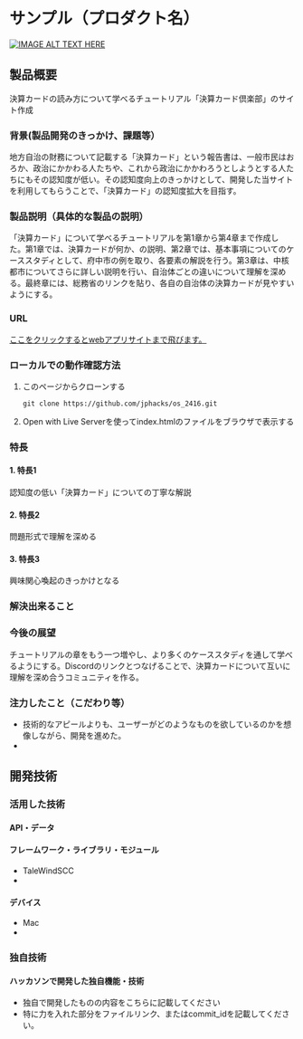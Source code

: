 # サンプル（プロダクト名）

[![IMAGE ALT TEXT HERE](https://jphacks.com/wp-content/uploads/2024/07/JPHACKS2024_ogp.jpg)](https://www.youtube.com/watch?v=DZXUkEj-CSI)

## 製品概要
決算カードの読み方について学べるチュートリアル「決算カード倶楽部」のサイト作成

### 背景(製品開発のきっかけ、課題等）
地方自治の財務について記載する「決算カード」という報告書は、一般市民はおろか、政治にかかわる人たちや、これから政治にかかわろうとしようとする人たちにもその認知度が低い。その認知度向上のきっかけとして、開発した当サイトを利用してもらうことで、「決算カード」の認知度拡大を目指す。

### 製品説明（具体的な製品の説明）
「決算カード」について学べるチュートリアルを第1章から第4章まで作成した。第1章では、決算カードが何か、の説明、第2章では、基本事項についてのケーススタディとして、府中市の例を取り、各要素の解説を行う。第3章は、中核都市についてさらに詳しい説明を行い、自治体ごとの違いについて理解を深める。最終章には、総務省のリンクを貼り、各自の自治体の決算カードが見やすいようにする。

### URL
[ここをクリックするとwebアプリサイトまで飛びます。
](https://os-2416.vercel.app/)

### ローカルでの動作確認方法
1. このページからクローンする
   ```
   git clone https://github.com/jphacks/os_2416.git
   ```
2. Open with Live Serverを使ってindex.htmlのファイルをブラウザで表示する

### 特長
#### 1. 特長1
認知度の低い「決算カード」についての丁寧な解説
#### 2. 特長2
問題形式で理解を深める
#### 3. 特長3
興味関心喚起のきっかけとなる

### 解決出来ること

### 今後の展望
チュートリアルの章をもう一つ増やし、より多くのケーススタディを通して学べるようにする。Discordのリンクとつなげることで、決算カードについて互いに理解を深め合うコミュニティを作る。

### 注力したこと（こだわり等）
* 技術的なアピールよりも、ユーザーがどのようなものを欲しているのかを想像しながら、開発を進めた。
* 


## 開発技術
### 活用した技術
#### API・データ

#### フレームワーク・ライブラリ・モジュール
* TaleWindSCC
* 

#### デバイス
* Mac
* 

### 独自技術

#### ハッカソンで開発した独自機能・技術
* 独自で開発したものの内容をこちらに記載してください
* 特に力を入れた部分をファイルリンク、またはcommit_idを記載してください。
